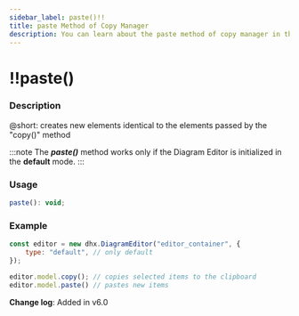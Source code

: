 ```yaml
---
sidebar_label: paste()!!
title: paste Method of Copy Manager
description: You can learn about the paste method of copy manager in the documentation of the DHTMLX JavaScript Diagram library. Browse developer guides and API reference, try out code examples and live demos, and download a free 30-day evaluation version of DHTMLX Diagram.
---
```


# !!paste()

### Description

@short: creates new elements identical to the elements passed by the "copy()" method

:::note
The ***paste()*** method works only if the Diagram Editor is initialized in the **default** mode.
:::

### Usage

~~~js
paste(): void;
~~~

### Example

~~~js {5-6}
const editor = new dhx.DiagramEditor("editor_container", { 
    type: "default", // only default
});

editor.model.copy(); // copies selected items to the clipboard
editor.model.paste() // pastes new items
~~~

**Change log**: Added in v6.0